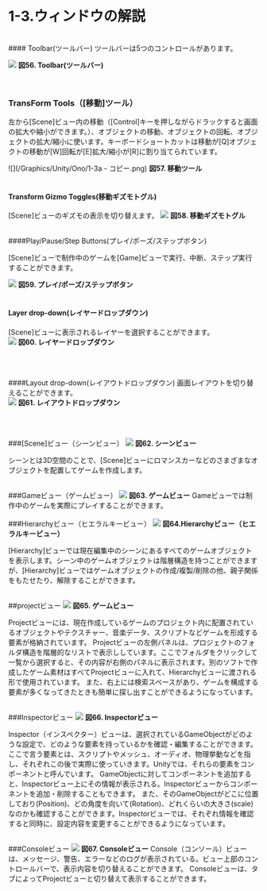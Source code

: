 # 1-3.ウィンドウの解説
<br>
#### Toolbar(ツールバー)
ツールバーは5つのコントロールがあります。<br>


![](/Graphics/Unity/Ono/1-3aa.png)
**図56. Toolbar(ツールバー)**



<br>

### TransForm Tools（[移動]ツール）
左から[Scene]ビュー内の移動（[Control]キーを押しながらドラックすると画面の拡大や縮小ができます。）、オブジェクトの移動、オブジェクトの回転、オブジェクトの拡大/縮小に使います。キーボードショートカットは移動が[Q]オブジェクトの移動が[W]回転が[E]拡大/縮小が[R]に割り当てられています。<br>



![](/Graphics/Unity/Ono/1-3a - コピー.png)
**図57. 移動ツール**
<br>
<br>





#### Transform Gizmo Toggles(移動ギズモトグル)
[Scene]ビューのギズモの表示を切り替えます。
![](/Graphics/Unity/Ono/1-3d.png)
**図58. 移動ギズモトグル**
<br>
<br>


####Play/Pause/Step Buttons(プレイ/ポーズ/ステップボタン)

[Scene]ビューで制作中のゲームを[Game]ビューで実行、中断、ステップ実行することができます。<br>


![](/Graphics/Unity/Ono/1-3f.png)
**図59. プレイ/ポーズ/ステップボタン**
<br>
<br>
#### Layer drop-down(レイヤードロップダウン)
[Scene]ビューに表示されるレイヤーを選択することができます。<br>
![](/Graphics/Unity/Ono/1-3e.png)
**図60. レイヤードロップダウン**

<br>
<br>

####Layout drop-down(レイアウトドロップダウン)
画面レイアウトを切り替えることができます。<br>
![](/Graphics/Unity/Ono/1-3g.png)
**図61. レイアウトドロップダウン**


<br>
<br>

###[Scene]ビュー（シーンビュー）
![](/Graphics/Unity/Ono/1-3Ha.png)
**図62. シーンビュー**
<br>




シーンとは3D空間のことで、[Scene]ビューにロマンスカーなどのさまざまなオブジェクトを配置してゲームを作成します。<br><br>





###Gameビュー（ゲームビュー）
![](/Graphics/Unity/Ono/1-3Haa.png)
**図63. ゲームビュー**
Gameビューでは制作中のゲームを実際にプレイすることができます。
<br>
<br>
###Hierarchyビュー（ヒエラルキービュー）
![](/Graphics/Unity/Ono/1-3I.png)
**図64.Hierarchyビュー（ヒエラルキービュー）**

[Hierarchy]ビューでは現在編集中のシーンにあるすべてのゲームオブジェクトを表示します。シーン中のゲームオブジェクトは階層構造を持つことができますが、[Hierarchy]ビューではゲームオブジェクトの作成/複製/削除の他、親子関係をもたせたり、解除することができます。
<br><br>


##projectビュー
![](/Graphics/Unity/Ono/1-3Ia.png)
**図65. ゲームビュー**

Projectビューには、現在作成しているゲームのプロジェクト内に配置されているオブジェクトやテクスチャー、音楽データ、スクリプトなどゲームを形成する要素が格納されています。
Projectビューの左側パネルは、プロジェクトのフォルダ構造を階層的なリストで表示ししています。ここでフォルダをクリックして一覧から選択すると、その内容が右側のパネルに表示されます。別のソフトで作成したゲーム素材はすべてProjectビューに入れて、Hierarchyビューに渡される形で使用されています。
また、右上には検索スペースがあり、ゲームを構成する要素が多くなってきたときも簡単に探し出すことができるようになっています。
<br><br>

###Inspectorビュー
![](/Graphics/Unity/Ono/1-3Iaaa.png)
**図66. Inspectorビュー**


Inspector（インスペクター）ビューは、選択されているGameObjectがどのような設定で、どのような要素を持っているかを確認・編集することができます。
ここで言う要素とは、スクリプトやメッシュ、オーディオ、物理挙動などを指し、それぞれこの後で実際に使っていきます。Unityでは、それらの要素をコンポーネントと呼んでいます。
GameObjectに対してコンポーネントを追加すると、Inspectorビュー上にその情報が表示される。Inspectorビューからコンポーネントを追加・削除することもできます。
また、そのGameObjectがどこに位置しており(Position)、どの角度を向いて(Rotation)、どれくらいの大きさ(scale)なのかも確認することができます。Inspectorビューでは、それぞれ情報を確認すると同時に、設定内容を変更することができるようになっています。
<br><br>

###Consoleビュー
![](/Graphics/Unity/Ono/1-3Iaaaa.png)
**図67. Consoleビュー**
Console（コンソール）ビューは、メッセージ、警告、エラーなどのログが表示されている。ビュー上部のコントロールバーで、表示内容を切り替えることができます。
Consoleビューは、タブによってProjectビューと切り替えて表示することができます。

















